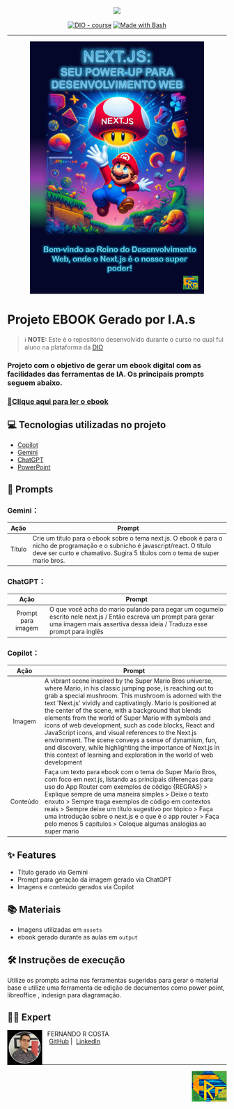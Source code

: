 <p align="center">
    <img width="100" src=".github/assets/banner.png">
</p>


<p align="center">
<a href="https://dio.me/"><img src="https://img.shields.io/badge/DIO-Course-28DA77?logo=youtube" alt="DIO - course"></a>
<a href="https://www.gnu.org/software/bash/" title="Go to Bash homepage"><img src="https://img.shields.io/badge/Prompt-Project-blue?logo=gnu-bash&amp;logoColor=white" alt="Made with Bash"></a></p>

-------


<p align="center">
<img 
    src="./assets/capa.png"
    width="400"  
/>
</p>

# Projeto EBOOK Gerado por I.A.s


 > ℹ️ **NOTE:** Este é o repositório desenvolvido durante o curso no qual fui aluno na plataforma da [DIO](https://dio.me)

### Projeto com o objetivo de gerar um ebook digital com as facilidades das ferramentas de IA. Os principais prompts seguem abaixo.

### <a href="./output/meu_ebook - template.pdf" title="View PDF now"> 📕Clique aqui para ler o ebook</a>

## 💻 Tecnologias utilizadas no projeto

- [Copilot](https://copilot.microsoft.com/)
- [Gemini](https://gemini.google.com/app)
- [ChatGPT](https://chat.openai.com/) 
- [PowerPoint](https://www.microsoft.com/en/microsoft-365/powerpoint)

## 🧠 Prompts

### Gemini：

| Ação | Prompt |
| :------: | - |
|  Título  | Crie um título para o ebook sobre o tema next.js. O ebook é para o nicho de programação e o subnicho é javascript/react. O título deve ser curto e chamativo. Sugira 5 títulos com o tema de super mario bros.|

### ChatGPT：

| Ação | Prompt |
| :------: | - |
| Prompt para imagem | O que você acha do mario pulando para pegar um cogumelo escrito nele next.js / Então escreva um prompt para gerar uma imagem mais assertiva dessa ideia / Traduza esse prompt para inglês|

### Copilot：

| Ação | Prompt |
| :------: | - |
|  Imagem  | A vibrant scene inspired by the Super Mario Bros universe, where Mario, in his classic jumping pose, is reaching out to grab a special mushroom. This mushroom is adorned with the text 'Next.js' vividly and captivatingly. Mario is positioned at the center of the scene, with a background that blends elements from the world of Super Mario with symbols and icons of web development, such as code blocks, React and JavaScript icons, and visual references to the Next.js environment. The scene conveys a sense of dynamism, fun, and discovery, while highlighting the importance of Next.js in this context of learning and exploration in the world of web development                                                        |
| Conteúdo | Faça um texto para ebook com o tema do Super Mario Bros, com foco em next.js, listando as principais diferenças para uso do App Router com exemplos de código {REGRAS} > Explique sempre de uma maneira simples > Deixe o texto enxuto > Sempre traga exemplos de código em contextos reais > Sempre deixe um título sugestivo por tópico > Faça uma introdução sobre o next.js e o que é o app router > Faça pelo menos 5 capítulos > Coloque algumas analogias ao super mario|


## ✨ Features

- Título gerado via Gemini
- Prompt para geração da imagem gerado via ChatGPT
- Imagens e conteúdo gerados via Copilot

## 📚 Materiais

- Imagens utilizadas em `assets`
- ebook gerado durante as aulas em `output`

## 🛠️ Instruções de execução

Utilize os prompts acima nas ferramentas sugeridas para gerar o material base e utilize uma ferramenta de edição de documentos como power point, libreoffice , indesign para diagramação.

## 👨‍💻 Expert

<p>
    <img 
      align=left 
      margin=10 
      width=80 
      src="./assets/perfil_out23.png"
    />
    <p>&nbsp&nbsp&nbspFERNANDO R COSTA<br>
    &nbsp&nbsp&nbsp
    <a href="https://github.com/fernando-r-costa">
    GitHub</a>&nbsp;|&nbsp;
    <a href="https://www.linkedin.com/in/fernando-r-costa/">LinkedIn</a></p>
</p>
<br/>

---

<img 
      align=right 
      margin=10 
      width=80 
      src="./assets/FRC.gif"
    />